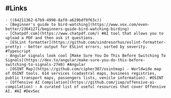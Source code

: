 ## #Links
	- ((64211362-67b9-4998-8af0-a629bdf9f63c))
	- [Beginner's guide to bird-watching](https://www.vox.com/even-better/23641271/beginners-guide-bird-watching-birding)
	- [Chatpdf.com](https://www.chatpdf.com/) #AI tool that allows you to upload a PDF and then ask it questions.
	- [ESLint formatter](https://github.com/sindresorhus/eslint-formatter-pretty) - better output for ESLint errors, sorted by severity. #Typescript
	- Angular signals look cool [Make Sure You Do This Before Switching To Signals](https://dev.to/angular/make-sure-you-do-this-before-switching-to-signals-27m9) #Angular
	- [OSINT Map](https://github.com/cipher387/osintmap) - Worldwide map of OSINT tools. 614 services (cadastral maps, business registries, public transport maps, passengers lists, venicle information). #OSINT
	- [Offensive AI Compilation](https://github.com/jiep/offensive-ai-compilation) - A curated list of useful resources that cover Offensive AI. #AI #DevSec